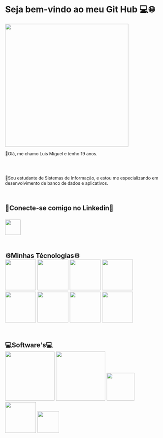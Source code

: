 <h1>Seja bem-vindo ao meu Git Hub 💻🌐</h1>
<img src = "https://camo.githubusercontent.com/7de37139d0b4c1ce40865e799b446c0e963a3dd8fb68d239707237c40604fa3d/68747470733a2f2f63646e2e6472696262626c652e636f6d2f75736572732f3733303730332f73637265656e73686f74732f363538313234332f6176656e746f2e676966" width="400px">
<p>🤖Olá, me chamo Luis Miguel e tenho 19 anos.</p>
<br>
<br>
<p>💬Sou estudante de Sistemas de Informação, e estou me especializando em desenvolvimento de banco de dados e aplicativos.</p>
<br>
<h2>🔗Conecte-se comigo no Linkedin🔗
<br>
<br>
  <div>
    <a href= "https://www.linkedin.com/in/luisponcepinheiro/"><img src = "https://cdn-icons-png.flaticon.com/256/174/174857.png" width="50px"></a>
  </div>
<br>
<h2>⚙️Minhas Técnologias⚙️
<div>  
<img src="https://cdn.jsdelivr.net/gh/devicons/devicon@latest/icons/azuresqldatabase/azuresqldatabase-original.svg" width="100px">
<img src="https://cdn.jsdelivr.net/gh/devicons/devicon@latest/icons/python/python-original.svg" width="100px">
<img src="https://cdn.jsdelivr.net/gh/devicons/devicon@latest/icons/c/c-original.svg" width="100px">
<img src="https://cdn-icons-png.flaticon.com/512/174/174854.png" width="100px">
<img src="https://upload.wikimedia.org/wikipedia/commons/thumb/6/62/CSS3_logo.svg/2048px-CSS3_logo.svg.png" width="100px">
<img src="https://assets.codegrip.tech/wp-content/uploads/2021/09/02170708/JavaScript_Logo1-293x300.png" width="100px">
<img src="https://upload.wikimedia.org/wikipedia/commons/thumb/b/bd/Logo_C_sharp.svg/1200px-Logo_C_sharp.svg.png" width="100px">  
<img src="https://cdn-icons-png.flaticon.com/512/226/226777.png" width="100px">  
</div>
  
<br>
<h2>💻Software's💻
<div>
  <img src="https://1000logos.net/wp-content/uploads/2020/08/MySQL-Logo.png" width="160px">
  <img src="https://5.imimg.com/data5/SELLER/Default/2023/8/332555419/KY/SH/WD/10150302/power-bi-software-500x500.jpg" width="160px">
  <img src="https://seeklogo.com/images/V/visual-studio-code-logo-449D71944F-seeklogo.com.png" width="90px">
  <img src="https://cdn.pixabay.com/photo/2021/01/30/12/15/excel-5963669_960_720.png" width="100px">
  <img src="https://mailmeteor.com/logos/assets/PNG/Google_Sheets_Logo_512px.png" width="70px">
</div>
